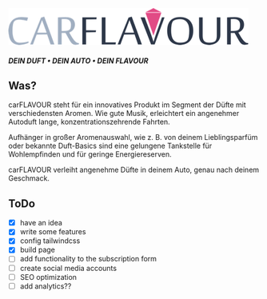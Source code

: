 ![Logo](public/img/logo-480.png)
##### DEIN DUFT • DEIN AUTO • DEIN FLAVOUR


## Was?
carFLAVOUR steht für ein innovatives Produkt im Segment der Düfte mit verschiedensten Aromen. Wie gute Musik, erleichtert ein angenehmer Autoduft lange, konzentrationszehrende Fahrten.

Aufhänger in großer Aromenauswahl, wie z. B. von deinem Lieblingsparfüm oder bekannte Duft-Basics sind eine gelungene Tankstelle für Wohlempfinden und für geringe Energiereserven.

carFLAVOUR verleiht angenehme Düfte in deinem Auto, genau nach deinem Geschmack.


## ToDo
- [x] have an idea
- [x] write some features
- [x] config tailwindcss
- [x] build page
- [ ] add functionality to the subscription form
- [ ] create social media accounts
- [ ] SEO optimization
- [ ] add analytics??